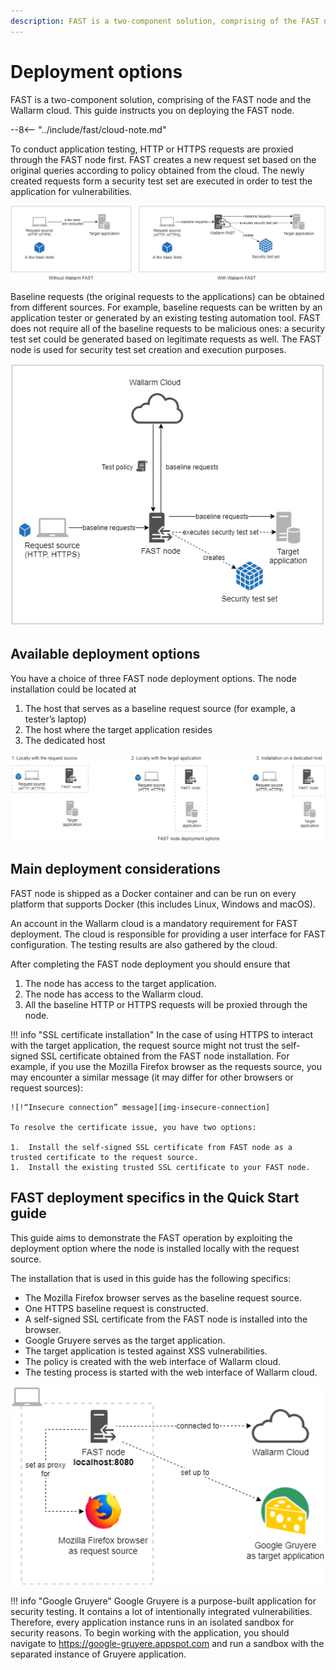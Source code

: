 ```yaml
---
description: FAST is a two-component solution, comprising of the FAST node and the Wallarm cloud. This guide instructs you on deploying the FAST node.
---
```


[img-fast-integration]:         ../../images/qsg/en/deployment-options/0-qsg-fast-depl.png
[img-fast-scheme]:              ../../images/qsg/en/deployment-options/1-qsg-fast-work-scheme.png       
[img-fast-deployment-options]:  ../../images/qsg/en/deployment-options/2-qsg-fast-depl-options.png    
[img-insecure-connection]:     ../../images/qsg/common/deployment-options/3-qsg-fast-depl-insecure-cert.png    
[img-qsg-deployment-scheme]:    ../../images/qsg/en/deployment-options/4-qsg-fast-depl-scheme.png
    
[link-https-google-gruyere]:    https://google-gruyere.appspot.com    

    
#   Deployment options

FAST is a two-component solution, comprising of the FAST node and the Wallarm cloud. This guide instructs you on deploying the FAST node.

--8<-- "../include/fast/cloud-note.md"

To conduct application testing, HTTP or HTTPS requests are proxied through the FAST node first. FAST creates a new request set based on the original queries according to policy obtained from the cloud. The newly created requests form a security test set are executed in order to test the application for vulnerabilities.

![!A process of testing with FAST][img-fast-integration]

Baseline requests (the original requests to the applications) can be obtained from different sources. For example, baseline requests can be written by an application tester or generated by an existing testing automation tool. FAST does not require all of the baseline requests to be malicious ones: a security test set could be generated based on legitimate requests as well. The FAST node is used for security test set creation and execution purposes.

![!How FAST works][img-fast-scheme]
    
    
##  Available deployment options 

You have a choice of three FAST node deployment options. The node installation could be located at
1.  The host that serves as a baseline request source (for example, a tester’s laptop)
2.  The host where the target application resides
3.  The dedicated host

![!FAST deployment options][img-fast-deployment-options]
    
    
##  Main deployment considerations

FAST node is shipped as a Docker container and can be run on every platform that supports Docker (this includes Linux, Windows and macOS).

An account in the Wallarm cloud is a mandatory requirement for FAST deployment. The cloud is responsible for providing a user interface for FAST configuration. The testing results are also gathered by the cloud.

After completing the FAST node deployment you should ensure that
1.  The node has access to the target application.
2.  The node has access to the Wallarm cloud.
3.  All the baseline HTTP or HTTPS requests will be proxied through the node.

!!! info "SSL certificate installation"
    In the case of using HTTPS to interact with the target application, the request source might not trust the self-signed SSL certificate obtained from the FAST node installation. For example, if you use the Mozilla Firefox browser as the requests source, you may encounter a similar message (it may differ for other browsers or request sources):
    
    ![!“Insecure connection” message][img-insecure-connection]
    
    To resolve the certificate issue, you have two options:

    1.  Install the self-signed SSL certificate from FAST node as a trusted certificate to the request source.
    1.  Install the existing trusted SSL certificate to your FAST node.
  
##  FAST deployment specifics in the Quick Start guide 

This guide aims to demonstrate the FAST operation by exploiting the deployment option where the node is installed locally with the request source. 

The installation that is used in this guide has the following specifics:

*   The Mozilla Firefox browser serves as the baseline request source.
*   One HTTPS baseline request is constructed.
*   A self-signed SSL certificate from the FAST node is installed into the browser.
*   Google Gruyere serves as the target application.
*   The target application is tested against XSS vulnerabilities.
*   The policy is created with the web interface of Wallarm cloud.
*   The testing process is started with the web interface of Wallarm cloud.

![!Quick Start guide deployment scheme][img-qsg-deployment-scheme]

!!! info "Google Gruyere"
    Google Gruyere is a purpose-built application for security testing. It contains a lot of intentionally integrated vulnerabilities. Therefore, every application instance runs in an isolated sandbox for security reasons. To begin working with the application, you should navigate to <https://google-gruyere.appspot.com> and run a sandbox with the separated instance of Gruyere application.

